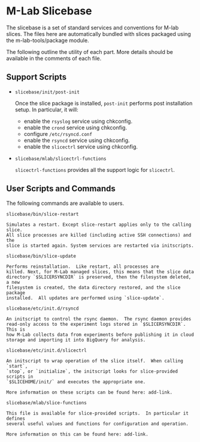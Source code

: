 M-Lab Slicebase
===============

The slicebase is a set of standard services and conventions for M-lab slices.
The files here are automatically bundled with slices packaged using the
m-lab-tools/package module.

The following outline the utility of each part.  More details should be
available in the comments of each file.

Support Scripts
---------------

* `slicebase/init/post-init`

   Once the slice package is installed, `post-init` performs post installation
   setup.  In particular, it will:

   * enable the `rsyslog` service using chkconfig.
   * enable the `crond` service using chkconfig.
   * configure `/etc/rsyncd.conf`
   * enable the `rsyncd` service using chkconfig.
   * enable the `slicectrl` service using chkconfig.

* `slicebase/mlab/slicectrl-functions`

   `slicectrl-functions` provides all the support logic for `slicectrl`.

User Scripts and Commands
-------------------------

The following commands are available to users.

`slicebase/bin/slice-restart`

    Simulates a restart. Except slice-restart applies only to the calling slice.
    All slice processes are killed (including active SSH connections) and the
    slice is started again. System services are restarted via initscripts.

`slicebase/bin/slice-update`

    Performs reinstallation.  Like restart, all processes are
    killed. Next, for M-Lab managed slices, this means that the slice data
    directory `$SLICERSYNCDIR` is preserved, then the filesystem deleted, a new
    filesystem is created, the data directory restored, and the slice package
    installed.  All updates are performed using `slice-update`.
    
`slicebase/etc/init.d/rsyncd`
    
    An initscript to control the rsync daemon.  The rsync daemon provides
    read-only access to the experiment logs stored in `$SLICERSYNCDIR`.  This is
    how M-Lab collects data from experiments before publishing it in cloud
    storage and importing it into BigQuery for analysis.

`slicebase/etc/init.d/slicectrl`
    
    An initscript to wrap operation of the slice itself.  When calling `start`,
    `stop`, or `initialize`, the initscript looks for slice-provided scripts in
    `$SLICEHOME/init/` and executes the appropriate one.

    More information on these scripts can be found here: add-link.

`slicebase/mlab/slice-functions`

    This file is available for slice-provided scripts.  In particular it defines
    several useful values and functions for configuration and operation.

    More information on this can be found here: add-link.
